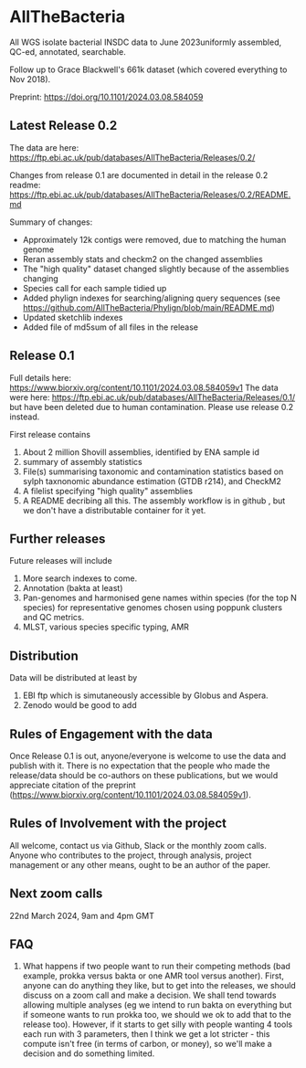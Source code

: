 # AllTheBacteria
All WGS isolate bacterial INSDC data to June 2023uniformly assembled, QC-ed, annotated, searchable.

Follow up to Grace Blackwell's 661k dataset (which covered everything to Nov 2018).

Preprint: https://doi.org/10.1101/2024.03.08.584059

## Latest Release 0.2
The data are here: https://ftp.ebi.ac.uk/pub/databases/AllTheBacteria/Releases/0.2/

Changes from release 0.1 are documented in detail in the release 0.2 readme: https://ftp.ebi.ac.uk/pub/databases/AllTheBacteria/Releases/0.2/README.md

Summary of changes:
* Approximately 12k contigs were removed, due to matching the human genome
* Reran assembly stats and checkm2 on the changed assemblies
* The "high quality" dataset changed slightly because of the assemblies changing
* Species call for each sample tidied up
* Added phylign indexes for searching/aligning query sequences (see https://github.com/AllTheBacteria/Phylign/blob/main/README.md)
* Updated sketchlib indexes
* Added file of md5sum of all files in the release


## Release 0.1
Full details here: https://www.biorxiv.org/content/10.1101/2024.03.08.584059v1
The data were here: https://ftp.ebi.ac.uk/pub/databases/AllTheBacteria/Releases/0.1/
but have been deleted due to human contamination. Please use release 0.2 instead.

First release contains
1. About 2 million Shovill assemblies, identified by ENA sample id
2. summary of assembly statistics
3. File(s) summarising taxonomic and contamination statistics based on sylph taxnonomic abundance estimation (GTDB r214), and CheckM2 
4. A filelist specifying  "high quality" assemblies
5. A README decribing all this.
The assembly workflow is in github , but we don't have a distributable container for it yet.
   
## Further releases
Future releases will include
1. More search indexes to come.   
2. Annotation (bakta at least)
3. Pan-genomes and harmonised gene names within species (for the top N species) for representative genomes chosen using poppunk clusters and QC metrics.
4. MLST, various species specific typing, AMR


## Distribution
Data will be distributed at least by
1. EBI ftp which is simutaneously accessible by Globus and Aspera.
2. Zenodo would be good to add

   
## Rules of Engagement with the data
Once Release 0.1 is out, anyone/everyone is welcome to use the data and publish with it. There is no expectation that the people who made the release/data should be co-authors on these publications, but we would appreciate citation of the preprint (https://www.biorxiv.org/content/10.1101/2024.03.08.584059v1). 

## Rules of Involvement with the project
All welcome, contact us via Github, Slack or the monthly zoom calls. Anyone who contributes to the project, through analysis, project management or any other means, ought to be an author of the paper. 

## Next zoom calls
22nd March 2024, 9am and 4pm GMT



## FAQ
1. What happens if two people want to run their competing methods (bad example, prokka versus bakta or one AMR tool versus another). First, anyone can do anything they like, but to get into the releases, we should discuss on a zoom call and make a decision. We shall tend towards allowing multiple analyses (eg we intend to run bakta on everything but if someone wants to run prokka too, we should we ok to add that to the release too). However, if it starts to get silly with people wanting 4 tools each run with 3 parameters, then I think we get a lot stricter - this compute isn't free (in terms of carbon, or money), so we'll make a decision and do something limited. 

